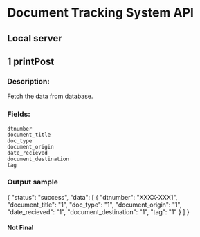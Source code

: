 # Document Tracking System API
## Local server



## 1 printPost

### Description:
Fetch the data from database.

### Fields:
    dtnumber
    document_title
    doc_type
    document_origin
    date_recieved
    document_destination
    tag


### Output sample

{
    "status": "success",
    "data": [
        {
            "dtnumber": "XXXX-XXX1",
            "document_title": "1",
            "doc_type": "1",
            "document_origin": "1",
            "date_recieved": "1",
            "document_destination": "1",
            "tag": "1"
        }
    ]
}



#### Not Final
